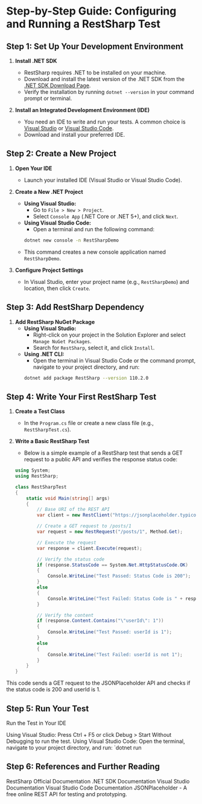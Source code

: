 # Step-by-Step Guide: Configuring and Running a RestSharp Test

## Step 1: Set Up Your Development Environment

1. **Install .NET SDK**
   - RestSharp requires .NET to be installed on your machine.
   - Download and install the latest version of the .NET SDK from the [.NET SDK Download Page](https://dotnet.microsoft.com/download).
   - Verify the installation by running `dotnet --version` in your command prompt or terminal.

2. **Install an Integrated Development Environment (IDE)**
   - You need an IDE to write and run your tests. A common choice is [Visual Studio](https://visualstudio.microsoft.com/downloads/) or [Visual Studio Code](https://code.visualstudio.com/).
   - Download and install your preferred IDE.

## Step 2: Create a New Project

1. **Open Your IDE**
   - Launch your installed IDE (Visual Studio or Visual Studio Code).

2. **Create a New .NET Project**
   - **Using Visual Studio:**
     - Go to `File > New > Project`.
     - Select `Console App` (.NET Core or .NET 5+), and click `Next`.
   - **Using Visual Studio Code:**
     - Open a terminal and run the following command:
     ```bash
     dotnet new console -n RestSharpDemo
     ```
   - This command creates a new console application named `RestSharpDemo`.

3. **Configure Project Settings**
   - In Visual Studio, enter your project name (e.g., `RestSharpDemo`) and location, then click `Create`.

## Step 3: Add RestSharp Dependency

1. **Add RestSharp NuGet Package**
   - **Using Visual Studio:**
     - Right-click on your project in the Solution Explorer and select `Manage NuGet Packages`.
     - Search for `RestSharp`, select it, and click `Install`.
   - **Using .NET CLI:**
     - Open the terminal in Visual Studio Code or the command prompt, navigate to your project directory, and run:
     ```bash
     dotnet add package RestSharp --version 110.2.0
     ```

## Step 4: Write Your First RestSharp Test

1. **Create a Test Class**
   - In the `Program.cs` file or create a new class file (e.g., `RestSharpTest.cs`).

2. **Write a Basic RestSharp Test**
   - Below is a simple example of a RestSharp test that sends a GET request to a public API and verifies the response status code:
   ```csharp
   using System;
   using RestSharp;

   class RestSharpTest
   {
       static void Main(string[] args)
       {
           // Base URI of the REST API
           var client = new RestClient("https://jsonplaceholder.typicode.com");

           // Create a GET request to /posts/1
           var request = new RestRequest("/posts/1", Method.Get);

           // Execute the request
           var response = client.Execute(request);

           // Verify the status code
           if (response.StatusCode == System.Net.HttpStatusCode.OK)
           {
               Console.WriteLine("Test Passed: Status Code is 200");
           }
           else
           {
               Console.WriteLine("Test Failed: Status Code is " + response.StatusCode);
           }

           // Verify the content
           if (response.Content.Contains("\"userId\": 1"))
           {
               Console.WriteLine("Test Passed: userId is 1");
           }
           else
           {
               Console.WriteLine("Test Failed: userId is not 1");
           }
       }
   }

This code sends a GET request to the JSONPlaceholder API and checks if the status code is 200 and userId is 1.

## Step 5: Run Your Test
Run the Test in Your IDE

Using Visual Studio:
Press Ctrl + F5 or click Debug > Start Without Debugging to run the test.
Using Visual Studio Code:
Open the terminal, navigate to your project directory, and run:
`dotnet run

## Step 6: References and Further Reading
RestSharp Official Documentation
.NET SDK Documentation
Visual Studio Documentation
Visual Studio Code Documentation
JSONPlaceholder - A free online REST API for testing and prototyping.


